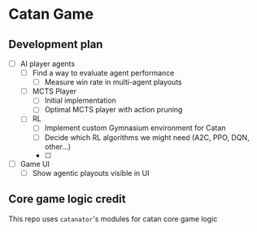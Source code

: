 # Catan Game

## Development plan

- [ ] AI player agents
  - [ ] Find a way to evaluate agent performance
    - [ ] Measure win rate in multi-agent playouts
  - [ ] MCTS Player
    - [ ] Initial implementation
    - [ ] Optimal MCTS player with action pruning
  - [ ] RL
    - [ ] Implement custom Gymnasium environment for Catan
    - [ ] Decide which RL algorithms we might need (A2C, PPO, DQN, other...)
    - [ ]
- [ ] Game UI
  - [ ] Show agentic playouts visible in UI

## Core game logic credit

This repo uses `catanator`'s modules for catan core game logic
